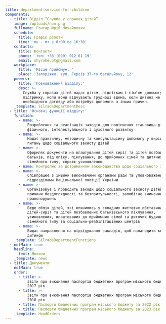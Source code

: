 ```yaml
---
title: department-service-for-children
components:
  - title: Відділ “Служба у справах дітей”
    image: /uploads/non.png
    fullname: Гонтар Юрій Михайлович
    schedule:
      title: Графік роботи
      time: 'пн - пт з 8:00 по 16:30'
    contacts:
      title: Контакти
      phone: 'тел: +38 (099) 012 61 19'
      email: shyroke.otg@gmail.com
    workplace:
      title: 'Місце прийомум. '
      place: 'Запоріжжя, вул. Героїв 37-го батальйону, 12'
    powers:
      title: 'Повноваження відділу:'
      desc: >-
        Служба у справах дітей надає дітям, підліткам і сім'ям допомогу й
        підтримку, коли вони відчувають труднощі вдома, коли дитина не отримує
        необхідного догляду або потребує допомоги з інших причин.
    _template: SilradaDepartmentDesc
  - title: 'Основні функції відділу:'
    function:
      - name: >-
          Розроблення та реалізація заходів для поліпшення становища дітей, їх
          фізичного, інтелектуального і духовного розвитку
      - name: >-
          Надає практичну, методичну та консультаційну допомогу у вирішенні
          питань щодо соціального захисту дітей
      - name: >-
          Оформляє документи на влаштування дітей сиріт та дітей позбавлених
          батьків, під опіку, піклування, до прийомних сімей та дитячих будинків
          сімейного типу, сприяє усиновленню
      - name: Контролює за дотриманням законодавства щодо соціального захисту дітей.
      - name: >-
          Співпрацює з іншими виконавчими органами ради та уповноваженими
          підрозділами Національної поліції України
      - name: >-
          Організовує і проводить заходи щодо соціального захисту дітей, виявляє
          причини бездоглядності та безпритульності, запобігає вчиненню дітьми
          правопорушень
      - name: >-
          Веде облік дітей, які опинились у складних життєвих обставинах,
          дітей-сиріт та дітей позбавлених батьківського піклування,
          усиновлених, влаштованих до прийомних сімей та дитячих будинків
          сімейного типу та соціально-реабілітаційних центрів
      - name: >-
          Видає направлення на відвідування закладів, щоб налагодити контакт з
          дитиною
    _template: SilradaDepartmentFunctions
  - notMain: true
    headline:
      text: Новини
    _template: news
  - title: Документи
    notMain: true
    order:
      - title: >-
          Звіти про виконання паспортів бюджетних програм міського бюджету за
          2017 рік
      - title: >-
          Звіти про виконання паспортів бюджетних програм міського бюджету за
          2018 рік
      - title: Паспорти бюджетних програм міського бюджету за 2022 рік
      - title: Паспорти бюджетних програм міського бюджету за 2023 рік
    _template: HeadOrders
---
```


